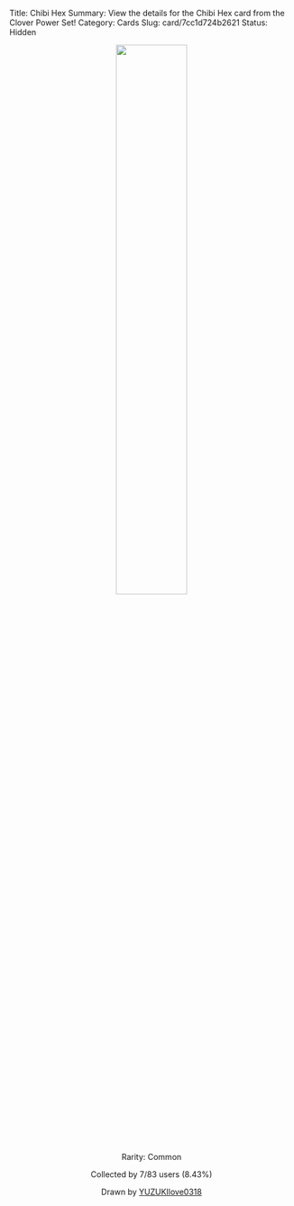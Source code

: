 Title: Chibi Hex
Summary: View the details for the Chibi Hex card from the Clover Power Set!
Category: Cards
Slug: card/7cc1d724b2621
Status: Hidden

<center><a href='/images/cards/7cc1d724b2621.png'><img src='/images/cards/7cc1d724b2621.png' width='50%'></a>

Rarity: Common

Collected by 7/83 users (8.43%)

Drawn by <a href='https://twitter.com/YUZUKIlove0318'>YUZUKIlove0318</a></center>

